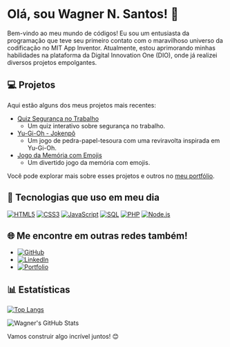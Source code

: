 # Olá, sou Wagner N. Santos! 👋

Bem-vindo ao meu mundo de códigos! Eu sou um entusiasta da programação que teve seu primeiro contato com o maravilhoso universo da codificação no MIT App Inventor. Atualmente, estou aprimorando minhas habilidades na plataforma da Digital Innovation One (DIO), onde já realizei diversos projetos empolgantes.

## 💻 Projetos

Aqui estão alguns dos meus projetos mais recentes:

- [Quiz Segurança no Trabalho](https://github.com/Pidiotto/quiz_sol)
  - Um quiz interativo sobre segurança no trabalho.
- [Yu-Gi-Oh - Jokenpô](https://github.com/Pidiotto/yugioh-jokenpo)
  - Um jogo de pedra-papel-tesoura com uma reviravolta inspirada em Yu-Gi-Oh.
- [Jogo da Memória com Emojis](https://github.com/Pidiotto/memory-game)
  - Um divertido jogo da memória com emojis.

Você pode explorar mais sobre esses projetos e outros no [meu portfólio](https://github.com/Pidiotto/portifolio).

## 🚀 Tecnologias que uso em meu dia

[![HTML5](https://img.shields.io/badge/HTML5-E34F26?style=for-the-badge&logo=html5&logoColor=white)](https://www.w3.org/html/)
[![CSS3](https://img.shields.io/badge/CSS3-1572B6?style=for-the-badge&logo=css3&logoColor=white)](https://www.w3.org/Style/CSS/)
[![JavaScript](https://img.shields.io/badge/JavaScript-F7DF1E?style=for-the-badge&logo=javascript&logoColor=black)](https://developer.mozilla.org/en-US/docs/Web/JavaScript)
[![SQL](https://img.shields.io/badge/SQL-4479A1?style=for-the-badge&logo=postgresql&logoColor=white)](https://www.w3schools.com/sql/)
[![PHP](https://img.shields.io/badge/PHP-777BB4?style=for-the-badge&logo=php&logoColor=white)](https://www.php.net/)
[![Node.js](https://img.shields.io/badge/Node.js-339933?style=for-the-badge&logo=node.js&logoColor=white)](https://nodejs.org/)



## 🌐 Me encontre em outras redes também!

* [![GitHub](https://img.shields.io/badge/GitHub-100000?style=for-the-badge&logo=github&logoColor=white)](https://github.com/Pidiotto)
* [![LinkedIn](https://img.shields.io/badge/LinkedIn-0077B5?style=for-the-badge&logo=linkedin&logoColor=white)](https://www.linkedin.com/in/wagnernardes/)
* [![Portfolio](https://img.shields.io/badge/website-000000?style=for-the-badge&logo=About.me&logoColor=white)](https://github.com/Pidiotto/portifolio)

## 📊 Estatísticas

[![Top Langs](https://github-readme-stats.vercel.app/api/top-langs/?username=Pidiotto&layout=compact&theme=tokyonight)](https://github.com/anuraghazra/github-readme-stats)

![Wagner's GitHub Stats](https://github-readme-stats.vercel.app/api?username=Pidiotto&show_icons=true&theme=tokyonight)

Vamos construir algo incrível juntos! 😊
